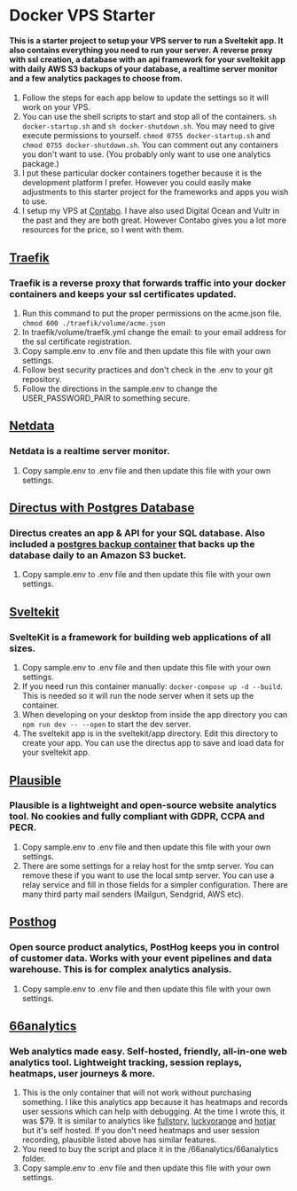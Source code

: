 # Docker VPS Starter
#### This is a starter project to setup your VPS server to run a Sveltekit app.  It also contains everything you need to run your server. A reverse proxy with ssl creation, a database with an api framework for your sveltekit app with daily AWS S3 backups of your database, a realtime server monitor and a few analytics packages to choose from. 

1. Follow the steps for each app below to update the settings so it will work on your VPS.
2. You can use the shell scripts to start and stop all of the containers. `sh docker-startup.sh` and `sh docker-shutdown.sh`.  You may need to give execute permissions to yourself. `chmod 0755 docker-startup.sh` and `chmod 0755 docker-shutdown.sh`. You can comment out any containers you don't want to use.  (You probably only want to use one analytics package.)
3. I put these particular docker containers together because it is the development platform I prefer.  However you could easily make adjustments to this starter project for the frameworks and apps you wish to use.
4. I setup my VPS at [Contabo](https://contabo.com/en/).  I have also used Digital Ocean and Vultr in the past and they are both great.  However Contabo gives you a lot more resources for the price, so I went with them.

## [Traefik](https://traefik.io)
### Traefik is a reverse proxy that forwards traffic into your docker containers and keeps your ssl certificates updated.
1. Run this command to put the proper permissions on the acme.json file. `chmod 600 ./traefik/volume/acme.json`
2. In traefik/volume/traefik.yml change the email: to your email address for the ssl certificate registration.
3. Copy sample.env to .env file and then update this file with your own settings.
4. Follow best security practices and don't check in the .env to your git repository.
5. Follow the directions in the sample.env to change the USER_PASSWORD_PAIR to something secure.

## [Netdata](https://www.netdata.cloud)
### Netdata is a realtime server monitor.
1. Copy sample.env to .env file and then update this file with your own settings.

## [Directus with Postgres Database](https://directus.io)
### Directus creates an app & API for your SQL database. Also included a [postgres backup container](https://github.com/heyman/postgresql-backup) that backs up the database daily to an Amazon S3 bucket.
1. Copy sample.env to .env file and then update this file with your own settings.

## [Sveltekit](https://kit.svelte.dev)
### SvelteKit is a framework for building web applications of all sizes.
1. Copy sample.env to .env file and then update this file with your own settings.
2. If you need run this container manually: `docker-compose up -d --build`.  This is needed so it will run the node server when it sets up the container.
3. When developing on your desktop from inside the app directory you can `npm run dev -- --open` to start the dev server.
4.  The sveltekit app is in the sveltekit/app directory.  Edit this directory to create your app.  You can use the directus app to save and load data for your sveltekit app.

## [Plausible](https://plausible.io)
### Plausible is a lightweight and open-source website analytics tool. No cookies and fully compliant with GDPR, CCPA and PECR.
1. Copy sample.env to .env file and then update this file with your own settings.
2. There are some settings for a relay host for the smtp server.  You can remove these if you want to use the local smtp server. You can use a relay service and fill in those fields for a simpler configuration.  There are many third party mail senders (Mailgun, Sendgrid, AWS etc).  

## [Posthog](https://posthog.com)
### Open source product analytics, PostHog keeps you in control of customer data. Works with your event pipelines and data warehouse. This is for complex analytics analysis.
1. Copy sample.env to .env file and then update this file with your own settings.
 
 ## [66analytics](https://66analytics.com)
### Web analytics made easy. Self-hosted, friendly, all-in-one web analytics tool. Lightweight tracking, session replays, heatmaps, user journeys & more.
1. This is the only container that will not work without purchasing something.  I like this analytics app because it has heatmaps and records user sessions which can help with debugging.  At the time I wrote this, it was $79.  It is similar to analytics like [fullstory](https://www.fullstory.com), [luckyorange](https://www.luckyorange.com) and [hotjar](https://www.hotjar.com) but it's self hosted.  If you don't need heatmaps and user session recording, plausible listed above has similar features.
2. You need to buy the script and place it in the /66analytics/66analytics folder.
3. Copy sample.env to .env file and then update this file with your own settings.

